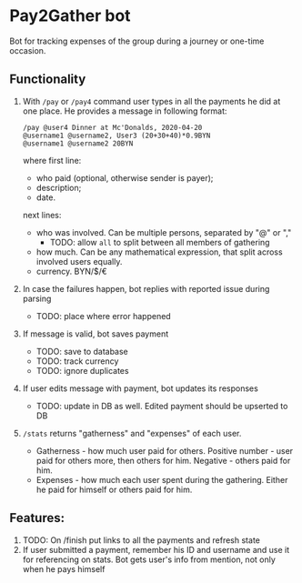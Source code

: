 # Pay2Gather bot
Bot for tracking expenses of the group during a journey or one-time occasion.

## Functionality
<ol><li>

With `/pay` or `/pay4` command user types in all the payments he did at one place. He provides a message in following format:
```text
/pay @user4 Dinner at Mc'Donalds, 2020-04-20
@username1 @username2, User3 (20+30+40)*0.9BYN
@username1 @username2 20BYN
```
where first line:
- who paid (optional, otherwise sender is payer);
- description;
- date.

next lines:
- who was involved. Can be multiple persons, separated by "@" or ","
  - TODO: allow `all` to split between all members of gathering
- how much. Can be any mathematical expression, that split across involved users equally. 
- currency. BYN/$/€
</li><li>

In case the failures happen, bot replies with reported issue during parsing
- TODO: place where error happened
</li><li>

If message is valid, bot saves payment
- TODO: save to database
- TODO: track currency
- TODO: ignore duplicates
</li><li>

If user edits message with payment, bot updates its responses
- TODO: update in DB as well. Edited payment should be upserted to DB
</li><li>

`/stats` returns "gatherness" and "expenses" of each user.

- Gatherness - how much user paid for others. Positive number - user paid for others more, then others for him. Negative - others paid for him.
- Expenses - how much each user spent during the gathering. Either he paid for himself or others paid for him.
</li></ol>

## Features:
1. TODO: On /finish put links to all the payments and refresh state
2. If user submitted a payment, remember his ID and username and use it for referencing on stats.
Bot gets user's info from mention, not only when he pays himself

